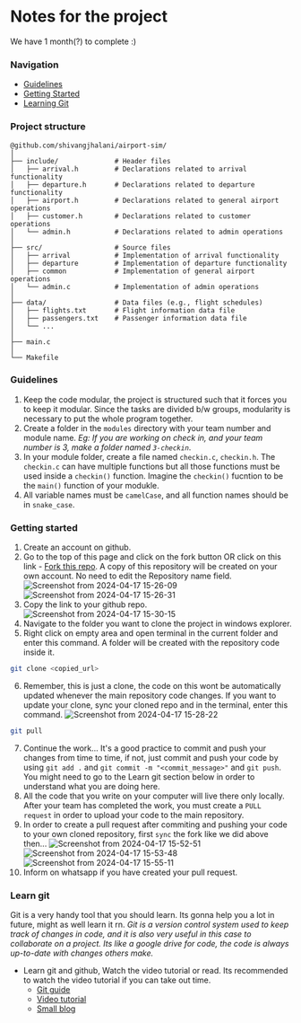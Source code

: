 # Notes for the project

We have 1 month(?) to complete :)

### Navigation

- [Guidelines](https://github.com/shivangjhalani/airport-sim?tab=readme-ov-file#guidelines)
- [Getting Started](https://github.com/shivangjhalani/airport-sim?tab=readme-ov-file#getting-started)
- [Learning Git](https://github.com/shivangjhalani/airport-sim?tab=readme-ov-file#learn-git)

### Project structure
```
@github.com/shivangjhalani/airport-sim/
│
├── include/              # Header files
│   ├── arrival.h         # Declarations related to arrival functionality
│   ├── departure.h       # Declarations related to departure functionality
│   ├── airport.h         # Declarations related to general airport operations
│   ├── customer.h        # Declarations related to customer operations
│   └── admin.h           # Declarations related to admin operations
│
├── src/                  # Source files
│   ├── arrival           # Implementation of arrival functionality
│   ├── departure         # Implementation of departure functionality
│   ├── common            # Implementation of general airport operations
│   └── admin.c           # Implementation of admin operations
│
├── data/                 # Data files (e.g., flight schedules)
│   ├── flights.txt       # Flight information data file
│   ├── passengers.txt    # Passenger information data file
│   └── ...
│
├── main.c
│
└── Makefile
```

### Guidelines

1. Keep the code modular, the project is structured such that it forces you to keep it modular. Since the tasks are divided b/w groups, modularity is necessary to put the whole program together.
2. Create a folder in the `modules` directory with your team number and module name. _Eg: If you are working on check in, and your team number is 3, make a folder named `3-checkin`_.
3. In your module folder, create a file named `checkin.c`, `checkin.h`. The `checkin.c` can have multiple functions but all those functions must be used inside a `checkin()` function. Imagine the `checkin()` fucntion to be the `main()` function of your modukle.
4. All variable names must be `camelCase`, and all function names should be in `snake_case`.

### Getting started

1. Create an account on github.
2. Go to the top of this page and click on the fork button OR click on this link - [Fork this repo](https://github.com/shivangjhalani/airport-sim/fork). A copy of this repository will be created on your own account. No need to edit the Repository name field.
   ![Screenshot from 2024-04-17 15-26-09](https://github.com/shivangjhalani/airport-sim/assets/137867387/31326b14-e079-42d9-b739-c2d9542c126c)
   ![Screenshot from 2024-04-17 15-26-31](https://github.com/shivangjhalani/airport-sim/assets/137867387/3894353d-2c59-4502-ae77-5411fce9d309)
3. Copy the link to your github repo.
   ![Screenshot from 2024-04-17 15-30-15](https://github.com/shivangjhalani/airport-sim/assets/137867387/f4a0cae4-20b3-418c-b96f-9f66f6d3bb50)
4. Navigate to the folder you want to clone the project in windows explorer.
5. Right click on empty area and open terminal in the current folder and enter this command. A folder will be created with the repository code inside it.

```bash
git clone <copied_url>
```

6. Remember, this is just a clone, the code on this wont be automatically updated whenever the main repository code changes. If you want to update your clone, sync your cloned repo and in the terminal, enter this command.
   ![Screenshot from 2024-04-17 15-28-22](https://github.com/shivangjhalani/airport-sim/assets/137867387/dfe2e307-d6b3-4bd6-adfc-2b2b7cb934fc)

```bash
git pull
```

7. Continue the work... It's a good practice to commit and push your changes from time to time, if not, just commit and push your code by using `git add .` and `git commit -m "<commit_message>"` and `git push`. You might need to go to the Learn git section below in order to understand what you are doing here.
8. All the code that you write on your computer will live there only locally. After your team has completed the work, you must create a `PULL request` in order to upload your code to the main repository.
9. In order to create a pull request after commiting and pushing your code to your own cloned repository, first `sync` the fork like we did above then...
   ![Screenshot from 2024-04-17 15-52-51](https://github.com/shivangjhalani/airport-sim/assets/137867387/41dad86f-0eaf-4f41-8475-8cc37ee8c547)
   ![Screenshot from 2024-04-17 15-53-48](https://github.com/shivangjhalani/airport-sim/assets/137867387/246ec984-46cc-42dc-895b-be8382cac4f0)
   ![Screenshot from 2024-04-17 15-55-11](https://github.com/shivangjhalani/airport-sim/assets/137867387/21862238-910d-4629-99ba-281895407fc9)
10. Inform on whatsapp if you have created your pull request.

### Learn git

Git is a very handy tool that you should learn. Its gonna help you a lot in future, might as well learn it rn.
_Git is a version control system used to keep track of changes in code, and it is also very useful in this case to collaborate on a project. Its like a google drive for code, the code is always up-to-date with changes others make._

- Learn git and github, Watch the video tutorial or read. Its recommended to watch the video tutorial if you can take out time.
  - [Git guide](https://rogerdudler.github.io/git-guide/)
  - [Video tutorial](https://youtu.be/2sjqTHE0zok?si=bANJHZ7cXQy0vkqT)
  - [Small blog](https://40dev.com/2023/01/getting-started-with-git-and-github/)
